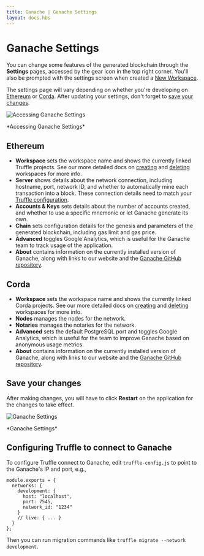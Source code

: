 ```yaml
---
title: Ganache | Ganache Settings
layout: docs.hbs
---
```


# Ganache Settings

You can change some features of the generated blockchain through the **Settings** pages, accessed by the gear icon in the top right corner. You'll also be prompted with the settings screen when created a [New Workspace](/docs/ganache/workspaces/creating-workspaces).

The settings page will vary depending on whether you're developing on [Ethereum](#ethereum) or [Corda](#corda). After updating your settings, don't forget to [save your changes](#save-your-changes).

![Accessing Ganache Settings](/img/docs/ganache/ganache-settings-gear-icon.png)

<p class="text-center">*Accessing Ganache Settings*</p>

## Ethereum

- **Workspace** sets the workspace name and shows the currently linked Truffle projects. See our more detailed docs on [creating](/docs/ganache/workspaces/creating-workspaces) and [deleting](/docs/ganache/workspaces/deleting-workspaces) workspaces for more info.
- **Server** shows details about the network connection, including hostname, port, network ID, and whether to automatically mine each transaction into a block. These connection details need to match your [Truffle configuration](#configuring-truffle-to-connect-to-ganache).
- **Accounts & Keys** sets details about the number of accounts created, and whether to use a specific mnemonic or let Ganache generate its own.
- **Chain** sets configuration details for the genesis and parameters of the generated blockchain, including gas limit and gas price.
- **Advanced** toggles Google Analytics, which is useful for the Ganache team to track usage of the application.
- **About** contains information on the currently installed version of Ganache, along with links to our website and the [Ganache GitHub repository](https://github.com/trufflesuite/ganache-ui).

## Corda

- **Workspace** sets the workspace name and shows the currently linked Corda projects. See our more detailed docs on [creating](/docs/ganache/workspaces/creating-workspaces) and [deleting](/docs/ganache/workspaces/deleting-workspaces) workspaces for more info.
- **Nodes** manages the nodes for the network.
- **Notaries** manages the notaries for the network.
- **Advanced** sets the default PostgreSQL port and toggles Google Analytics, which is useful for the team to improve Ganache based on anonymous usage metrics.
- **About** contains information on the currently installed version of Ganache, along with links to our website and the [Ganache GitHub repository](https://github.com/trufflesuite/ganache-ui).

## Save your changes

After making changes, you will have to click **Restart** on the application for the changes to take effect.

![Ganache Settings](/img/docs/ganache/ganache-settings.png)

<p class="text-center">*Ganache Settings*</p>

## Configuring Truffle to connect to Ganache

To configure Truffle connect to Ganache, edit `truffle-config.js` to point
to the Ganache's IP and port, e.g.,

```
module.exports = {
  networks: {
    development: {
      host: "localhost",
      port: 7545,
      network_id: "1234"
    }
    // live: { ... }
  }
};
```

Then you can run migration commands like `truffle migrate --network development`.
